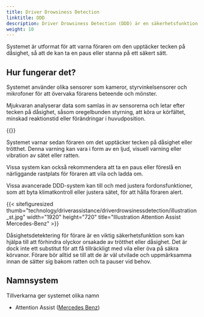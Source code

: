 ```yaml
---
title: Driver Drowsiness Detection
linktitle: DDD
description: Driver Drowsiness Detection (DDD) är en säkerhetsfunktion i vissa moderna fordon som använder olika sensorer och algoritmer för att övervaka förarens vakenhetsnivå och upptäcka tecken på dåsighet eller trötthet.
weight: 10
---
```

<!-- markdownlint-disable MD033 -->
Systemet är utformat för att varna föraren om den upptäcker tecken på dåsighet, så att de kan ta en paus eller stanna på ett säkert sätt.

## Hur fungerar det?

Systemet använder olika sensorer som kameror, styrvinkelsensorer och mikrofoner för att övervaka förarens beteende och mönster.

Mjukvaran analyserar data som samlas in av sensorerna och letar efter tecken på dåsighet, såsom oregelbunden styrning, att köra ur körfältet, minskad reaktionstid eller förändringar i huvudposition.

{{<evkxdisplayaddarticle />}}

Systemet varnar sedan föraren om det upptäcker tecken på dåsighet eller trötthet. Denna varning kan vara i form av en ljud, visuell varning eller vibration av sätet eller ratten.

Vissa system kan också rekommendera att ta en paus eller föreslå en närliggande rastplats för föraren att vila och ladda om.

Vissa avancerade DDD-system kan till och med justera fordonsfunktioner, som att byta klimatkontroll eller justera sätet, för att hålla föraren alert.

{{< sitefiguresized thumb="technology/driverassistance/driverdrowsinessdetection/illustration_st.jpg" width="1920" height="720" title="Illustration Attention Assist Mercedes-Benz" >}}

Dåsighetsdetektering för förare är en viktig säkerhetsfunktion som kan hjälpa till att förhindra olyckor orsakade av trötthet eller dåsighet. Det är dock inte ett substitut för att få tillräckligt med vila eller öva på säkra körvanor. Förare bör alltid se till att de är väl utvilade och uppmärksamma innan de sätter sig bakom ratten och ta pauser vid behov.

## Namnsystem

Tillverkarna ger systemet olika namn

- Attention Assist ([Mercedes Benz](../../../models/mercedes/))